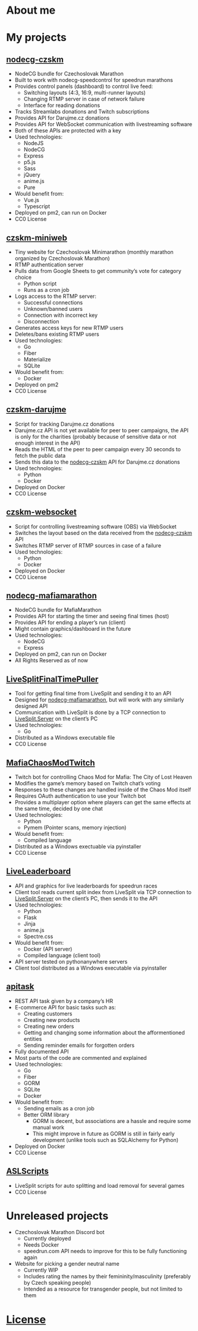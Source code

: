# About me
# My projects

## [nodecg-czskm](https://github.com/WafuRuns/nodecg-czskm)

* NodeCG bundle for Czechoslovak Marathon
* Built to work with nodecg-speedcontrol for speedrun marathons
* Provides control panels (dashboard) to control live feed:
    * Switching layouts (4:3, 16:9, multi-runner layouts)
    * Changing RTMP server in case of network failure
    * Interface for reading donations
* Tracks Streamlabs donations and Twitch subscriptions
* Provides API for Darujme.cz donations
* Provides API for WebSocket communication with livestreaming software
* Both of these APIs are protected with a key
* Used technologies:
    * NodeJS
    * NodeCG
    * Express
    * p5.js
    * Sass
    * jQuery
    * anime.js
    * Pure
* Would benefit from:
    * Vue.js
    * Typescript
* Deployed on pm2, can run on Docker
* CC0 License

## [czskm-miniweb](https://github.com/WafuRuns/czskm-miniweb)

* Tiny website for Czechoslovak Minimarathon (monthly marathon organized by Czechoslovak Marathon)
* RTMP authentication server
* Pulls data from Google Sheets to get community’s vote for category choice
    * Python script
    * Runs as a cron job
* Logs access to the RTMP server:
    * Successful connections
    * Unknown/banned users
    * Connection with incorrect key
    * Disconnection
* Generates access keys for new RTMP users
* Deletes/bans existing RTMP users
* Used technologies:
    * Go
    * Fiber
    * Materialize
    * SQLite
* Would benefit from:
    * Docker
* Deployed on pm2
* CC0 License

## [czskm-darujme](https://github.com/WafuRuns/czskm-darujme)

* Script for tracking Darujme.cz donations
* Darujme.cz API is not yet available for peer to peer campaigns, the API is only for the charities (probably because of sensitive data or not enough interest in the API)
* Reads the HTML of the peer to peer campaign every 30 seconds to fetch the public data
* Sends this data to the [nodecg-czskm](https://github.com/WafuRuns/nodecg-czskm) API for Darujme.cz donations
* Used technologies:
    * Python
    * Docker
* Deployed on Docker
* CC0 License

## [czskm-websocket](https://github.com/WafuRuns/czskm-websocket)

* Script for controlling livestreaming software (OBS) via WebSocket
* Switches the layout based on the data received from the [nodecg-czskm](https://github.com/WafuRuns/nodecg-czskm) API
* Switches RTMP server of RTMP sources in case of a failure
* Used technologies:
    * Python
    * Docker
* Deployed on Docker
* CC0 License

## [nodecg-mafiamarathon](https://github.com/WafuRuns/nodecg-mafiamarathon)

* NodeCG bundle for MafiaMarathon
* Provides API for starting the timer and seeing final times (host)
* Provides API for ending a player’s run (client)
* Might contain graphics/dashboard in the future
* Used technologies:
    * NodeCG
    * Express
* Deployed on pm2, can run on Docker
* All Rights Reserved as of now

## [LiveSplitFinalTimePuller](https://github.com/WafuRuns/LiveSplitFinalTimePuller)

* Tool for getting final time from LiveSplit and sending it to an API
* Designed for [nodecg-mafiamarathon](https://github.com/WafuRuns/nodecg-mafiamarathon), but will work with any similarly designed API
* Communication with LiveSplit is done by a TCP connection to [LiveSplit.Server](https://github.com/LiveSplit/LiveSplit.Server) on the client’s PC
* Used technologies:
    * Go
* Distributed as a Windows executable file
* CC0 License

## [MafiaChaosModTwitch](https://github.com/WafuRuns/MafiaChaosModTwitch)

* Twitch bot for controlling Chaos Mod for Mafia: The City of Lost Heaven
* Modifies the game’s memory based on Twitch chat’s voting
* Responses to these changes are handled inside of the Chaos Mod itself
* Requires OAuth authentication to use your Twitch bot
* Provides a multiplayer option where players can get the same effects at the same time, decided by one chat
* Used technologies:
    * Python
    * Pymem (Pointer scans, memory injection)
* Would benefit from:
    * Compiled language
* Distributed as a Windows exectuable via pyinstaller
* CC0 License

## [LiveLeaderboard](https://github.com/WafuRuns/LiveLeaderboard)

* API and graphics for live leaderboards for speedrun races
* Client tool reads current split index from LiveSplit via TCP connection to [LiveSplit.Server](https://github.com/LiveSplit/LiveSplit.Server) on the client’s PC, then sends it to the API
* Used technologies:
    * Python
    * Flask
    * Jinja
    * anime.js
    * Spectre.css
* Would benefit from:
    * Docker (API server)
    * Compiled language (client tool)
* API server tested on pythonanywhere servers
* Client tool distributed as a Windows executable via pyinstaller

## [apitask](https://github.com/WafuRuns/apitask)

* REST API task given by a company’s HR
* E-commerce API for basic tasks such as:
    * Creating customers
    * Creating new products
    * Creating new orders
    * Getting and changing some information about the afformentioned entities
    * Sending reminder emails for forgotten orders
* Fully documented API
* Most parts of the code are commented and explained
* Used technologies:
    * Go
    * Fiber
    * GORM
    * SQLite
    * Docker
* Would benefit from:
    * Sending emails as a cron job
    * Better ORM library
        * GORM is decent, but associations are a hassle and require some manual work
        * This might improve in future as GORM is still in fairly early development (unlike tools such as SQLAlchemy for Python)
* Deployed on Docker
* CC0 License


## [ASLScripts](https://github.com/WafuRuns/ASLScripts)

* LiveSplit scripts for auto splitting and load removal for several games
* CC0 License

# Unreleased projects

* Czechoslovak Marathon Discord bot
    * Currently deployed
    * Needs Docker
    * speedrun.com API needs to improve for this to be fully functioning again
* Website for picking a gender neutral name
    * Currently WIP
    * Includes rating the names by their femininity/masculinity (preferably by Czech speaking people)
    * Intended as a resource for transgender people, but not limited to them

# [License](LICENSE.html)
